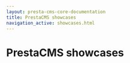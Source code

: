 ```yaml
---
layout: presta-cms-core-documentation
title: PrestaCMS showcases
navigation_active: showcases.html
---
```


# PrestaCMS showcases
